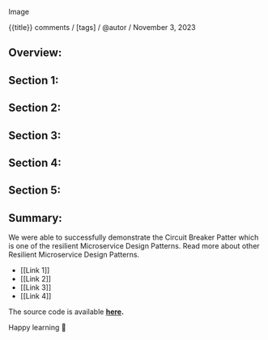 Image

{{title}}
comments / [tags] / @autor / November 3, 2023

## Overview:


## Section 1:
## Section 2:
## Section 3:
## Section 4:
## Section 5:

## Summary:

We were able to successfully demonstrate the Circuit Breaker Patter which is one of the resilient Microservice Design Patterns. Read more about other Resilient Microservice Design Patterns.

- [[Link 1]]
- [[Link 2]]
- [[Link 3]]
- [[Link 4]]

The source code is available **[here](https://github.com/vinsguru/vinsguru-blog-code-samples/tree/master/resilient-microservice-pattern/circuit-breaker-pattern).**

Happy learning 🙂
